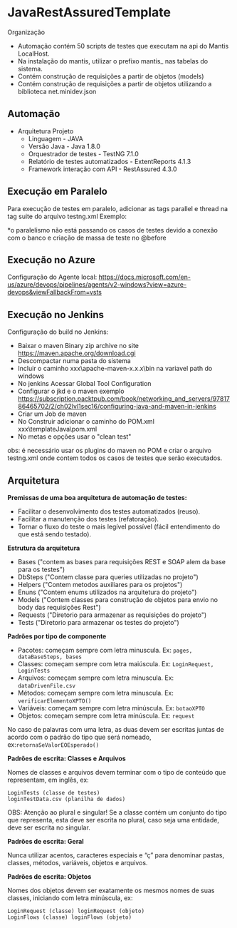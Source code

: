 # JavaRestAssuredTemplate

Organização
- Automação contém 50 scripts de testes que executam na api do Mantis LocalHost.
- Na instalação do mantis, utilizar o prefixo mantis_ nas tabelas do sistema.
- Contém construção de requisições a partir de objetos (models)
- Contém construção de requisições a partir de objetos utilizando a biblioteca net.minidev.json

## Automação

- Arquitetura Projeto
	- Linguagem		- JAVA
	- Versão Java - Java 1.8.0
	- Orquestrador de testes - TestNG 7.1.0
	- Relatório de testes automatizados - ExtentReports 4.1.3
	- Framework interação com API - RestAssured 4.3.0 

## Execução em Paralelo

Para execução de testes em paralelo, adicionar as tags parallel e thread na tag suite do arquivo testng.xml
Exemplo:
<suite name="All Test Suite"  parallel="methods" thread-count="3" >	

*o paralelismo não está passando os casos de testes devido a conexão com o banco e criação de massa de teste no @before

## Execução no Azure

Configuração do Agente local:
https://docs.microsoft.com/en-us/azure/devops/pipelines/agents/v2-windows?view=azure-devops&viewFallbackFrom=vsts

## Execução no Jenkins

Configuração do build no Jenkins: 
- Baixar o maven Binary zip archive no site https://maven.apache.org/download.cgi 
- Descompactar numa pasta do sistema 
- Incluir o caminho xxx\apache-maven-x.x.x\bin na variavel path do windows
- No jenkins Acessar Global Tool Configuration 
- Configurar o jkd e o maven exemplo https://subscription.packtpub.com/book/networking_and_servers/9781786465702/2/ch02lvl1sec16/configuring-java-and-maven-in-jenkins
- Criar um Job de maven 
- No Construir adicionar o caminho do POM.xml xxx\templateJava\pom.xml 
- No metas e opções usar o "clean test"

obs: é necessário usar os plugins do maven no POM e criar o arquivo testng.xml onde contem todos os casos de testes que serão executados.

## Arquitetura

**Premissas de uma boa arquitetura de automação de testes:**
*  Facilitar o desenvolvimento dos testes automatizados (reuso).
*  Facilitar a manutenção dos testes (refatoração).
*  Tornar o fluxo do teste o mais legível possível (fácil entendimento do que está sendo testado).

**Estrutura da arquitetura**

  - Bases ("contem as bases para requisições REST e SOAP alem da base para os testes")
  - DbSteps ("Contem classe para queries utilizadas no projeto")
  - Helpers ("Contem metodos auxiliares para os projetos")
  - Enuns ("Contem enums utilizados na arquitetura do projeto")
  - Models ("Contem classes para construção de objetos para envio no body das requisições Rest")
  - Requests ("Diretorio para armazenar as requisições do projeto")
  - Tests ("Diretorio para armazenar os testes do projeto")
  
 **Padrões por tipo de componente**

* Pacotes: começam sempre com letra minuscula. Ex: `pages, dataBaseSteps, bases`
* Classes: começam sempre com letra maiúscula. Ex: `LoginRequest, LoginTests`
* Arquivos: começam sempre com letra minuscula. Ex: `dataDrivenFile.csv`
* Métodos: começam sempre com letra minuscula. Ex: `verificarElementoXPTO()`
* Variáveis: começam sempre com letra minúscula. Ex: `botaoXPTO`
* Objetos: começam sempre com letra minúscula. Ex: `request`

No caso de palavras com uma letra, as duas devem ser escritas juntas de acordo com o padrão do tipo que será nomeado, ex:`retornaSeValorEOEsperado()`



**Padrões de escrita: Classes e Arquivos**

Nomes de classes e arquivos devem terminar com o tipo de conteúdo que representam, em inglês, ex:

```
LoginTests (classe de testes)
loginTestData.csv (planilha de dados)
```

OBS: Atenção ao plural e singular! Se a classe contém um conjunto do tipo que representa, esta deve ser escrita no plural, caso seja uma entidade, deve ser escrita no singular.


**Padrões de escrita: Geral**

Nunca utilizar acentos, caracteres especiais e “ç” para denominar pastas, classes, métodos, variáveis, objetos e arquivos.

**Padrões de escrita: Objetos**

Nomes dos objetos devem ser exatamente os mesmos nomes de suas classes, iniciando com letra minúscula, ex:

```
LoginRequest (classe) loginRequest (objeto)
LoginFlows (classe) loginFlows (objeto)
```
